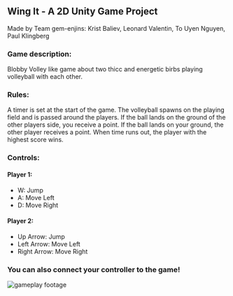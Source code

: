 ## Wing It - A 2D Unity Game Project

Made by Team gem-enjins: 
Krist Baliev, Leonard Valentin, To Uyen Nguyen, Paul Klingberg

### Game description: 
Blobby Volley like game about two thicc and energetic birbs playing volleyball with each other.

### Rules:
A timer is set at the start of the game. The volleyball spawns on the playing field and is passed around the players. If the ball lands on the ground of the other players side, you receive a point. If the ball lands on your ground, the other player receives a point. When time runs out, the player with the highest score wins.

### Controls: 
#### Player 1:
* W: Jump
* A: Move Left
* D: Move Right

#### Player 2:
* Up Arrow: Jump
* Left Arrow: Move Left
* Right Arrow: Move Right

### You can also connect your controller to the game!

![gameplay footage](https://github.com/powlpaul/htw-ge2-game-1/blob/readMe/readme/birb-gameplay.gif)

